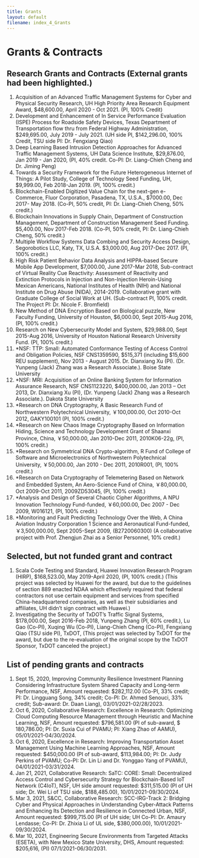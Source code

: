 ```yaml
---
title: Grants
layout: default
filename: index_4_Grants
--- 
```


# Grants & Contracts 

## Research Grants and Contracts (External grants had been highlighted.)

1.	Acquisition of an Advanced Traffic Management Systems for Cyber and Physical Security Research, UH High Priority Area Research Equipment Award, $48,600.00, April 2020 - Oct 2021. (PI, 100% Credit)
2.	Development and Enhancement of In Service Performance Evaluation (ISPE) Process for Roadside Safety Devices, Texas Department of Transportation flow thru from Federal Highway Administration, $249,695.00, July 2019 - July 2021. (UH side PI, $142,296.00, 100% Credit, TSU side PI: Dr. Fengxiang Qiao)
3.	Deep Learning Based Intrusion Detection Approaches for Advanced Traffic Management Systems, UH Data Science Institute, $29,876.00, Jan 2019 - Jan 2020, (PI, 40% credit. Co-PI: Dr. Liang-Chieh Cheng and Dr. Jiming Peng)
4.	Towards a Security Framework for the Future Heterogeneous Internet of Things: A Pilot Study, College of Technology Seed Funding, UH, $9,999.00, Feb 2018-Jan 2019. (PI, 100% credit.)
5.	Blockchain-Enabled Digitized Value Chain for the next-gen e-Commerce, Fluor Corporation, Pasadena, TX, U.S.A., $7000.00, Dec 2017- May 2018. (Co-PI, 50% credit, PI: Dr. Liang-Chieh Cheng, 50% credit.)
6.	Blockchain Innovations in Supply Chain, Department of Construction Management, Department of Construction Management Seed Funding. $5,400.00, Nov 2017-Feb 2018. (Co-PI, 50% credit, PI: Dr. Liang-Chieh Cheng, 50% credit.)
7.	Multiple Workflow Systems Data Combing and Security Access Design, Segorobotics LLC, Katy, TX, U.S.A. $3,000.00, Aug 2017-Dec 2017. (PI, 100% credit.)  
8.	High Risk Patient Behavior Data Analysis and HIPPA-based Secure Mobile App Development, $7,000.00, June 2017-Mar 2018, Sub-contract of Virtual Reality Cue Reactivity: Assessment of Reactivity and Extinction Protocols in Injection and Non-Injection Heroin-Using Mexican Americans, National Institutes of Health (NIH) and National Institute on Drug Abuse (NIDA), 2014-2019. Collaborative grant with Graduate College of Social Work at UH. (Sub-contract PI, 100% credit. The Project PI: Dr. Nicole F. Bromfield)             
9.	New Method of DNA Encryption Based on Biological puzzle, New Faculty Funding, University of Houston, $6,000.00, Sept 2015-Aug 2016, (PI, 100% credit.)
10.	Research on New Cybersecurity Model and System, $29,988.00, Sept 2015-Aug 2016, University of Houston National Research University Fund. (PI, 100% credit.) 
11.	*NSF: TTP: Small: Automated Conformance Testing of Access Control and Obligation Policies, NSF CNS1359590, $515,371 (including $15,600 REU supplement), Nov 2013 - August 2015. Dr. Dianxiang Xu (PI). (Dr. Yunpeng (Jack) Zhang was a Research Associate.). Boise State University
12.	*NSF: MRI: Acquisition of an Online Banking System for Information Assurance Research, NSF CNS1123220, $400,000.00, Jan 2013 – Oct 2013, Dr. Dianxiang Xu (PI), (Dr. Yunpeng (Jack) Zhang was a Research Associate.). Dakota State University
13.	*Research on DNA Cryptography, A Basic Research Fund of Northwestern Polytechnical University, ￥100,000.00, Oct 2010-Oct 2012, GAKY100101 (PI, 100% credit.)
14.	*Research on New Chaos Image Cryptography Based on Information Hiding, Science and Technology Development Grant of Shaanxi Province, China, ￥50,000.00, Jan 2010-Dec 2011, 2010K06-22g, (PI, 100% credit.)
15.	*Research on Symmetrical DNA Crypto-algorithm, R Fund of College of Software and Microelectronics of Northwestern Polytechnical University, ￥50,000.00, Jan 2010 - Dec 2011, 2010R001, (PI, 100% credit.)
16.	*Research on Data Cryptography of Telemetering Based on Network and Embedded System, An Aero-Science Fund of China, ￥80,000.00, Oct 2009-Oct 2011, 2009ZD53045, (PI, 100% credit.)
17.	*Analysis and Design of Several Chaotic Cipher Algorithms, A NPU Innovation Technology Fund-funded,  ￥60,000.00, Dec 2007 - Dec 2009, W016121, (PI, 100% credit.)
18.	*Monitoring and Fault Predicting Technology Over the Web, A China Aviation Industry Corporation 1 Science and Aeronautical Fund-funded, ￥3,500,000.00, Sept 2005-Sept 2009, (B2720060300) (A collaborative project with Prof. Zhengjun Zhai as a Senior Personnel, 10% credit.)   

## Selected, but not funded grant and contract

1.	Scala Code Testing and Standard, Huawei Innovation Research Program (HIRP), $168,523.00, May 2019-April 2020, (PI, 100% credit.) (This project was selected by Huawei for the award, but due to the guidelines of section 889 enacted NDAA which effectively required that federal contractors not use certain equipment and services from specified China-headquartered companies, as well as their subsidiaries and affiliates, UH didn’t sign contract with Huawei.)
2.	Investigating the Security of TxDOT’s Traffic Signal Systems, $178,000.00, Sept 2016-Feb 2018, Yunpeng Zhang (PI, 60% credit.), Lu Gao (Co-PI), Xuqing Wu (Co-PI), Liang-Chieh Cheng (Co-PI), Fengxiang Qiao (TSU side PI), TxDOT, (This project was selected by TxDOT for the award, but due to the re-evaluation of the original scope by the TxDOT Sponsor, TxDOT canceled the project.)

## List of pending grants and contracts

1.	Sept 15, 2020, Improving Community Resilience Investment Planning Considering Infrastructure System Shared Capacity and Long-term Performance, NSF, Amount requested: $282,112.00 (Co-PI, 33% credit; PI: Dr. Lingguang Song, 34% credit; Co-PI: Dr. Ahmed Senouci, 33% credit; Sub-award: Dr. Daan Liang), 03/01/2021-02/28/2023.
2.	Oct 6, 2020, Collaborative Research: Excellence in Research: Optimizing Cloud Computing Resource Management through Heuristic and Machine Learning, NSF, Amount requested: $796,581.00 (PI of sub-award, $ 180,786.00; PI: Dr. Suxia Cui of PVAMU; PI: Xiang Zhao of AAMU), 05/01/2021-04/30/2024. 
3.	Oct 6, 2020, Excellence in Research: Improving Transportation Asset Management Using Machine Learning Approaches, NSF, Amount requested: $450,000.00 (PI of sub-award, $113,984.00; PI: Dr. Judy Perkins of PVAMU; Co-PI: Dr. Lin Li and Dr. Yonggao Yang of PVAMU), 04/01/2021-03/31/2024. 
4.	Jan 21, 2021, Collaborative Research: SaTC: CORE: Small: Decentralized Access Control and Cybersecurity Strategy for Blockchain-Based IoT Network (C4IoT), NSF, UH side amount requested: $311,515.00 (PI of UH side; Dr. Wei Li of TSU side, $188,485.00), 10/01/2021-09/30/2024.
5.	Mar 3, 2021, S&CC, Collaborative Research: SCC-IRG-Track 2: Bridging Cyber and Physical Approaches in Understanding Cyber-Attack Patterns and Enhancing Its Detection and Resilience in Connected Urban, NSF, Amount requested: $999,715.00 (PI of UH side; UH Co-PI: Dr. Amaury Lendasse; Co-PI:  Dr. Zhixia Li of UL side, $380,000.00), 10/01/2021-09/30/2024.
6.	Mar 10, 2021, Engineering Secure Environments from Targeted Attacks (ESETA), with New Mexico State University, DHS, Amount requested: $205,616, (PI) 07/1/2021-06/30/2031.

